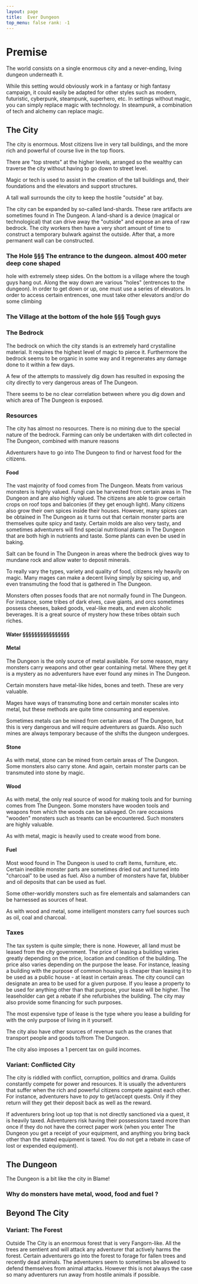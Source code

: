 ```yaml
---
layout: page
title:  Ever Dungeon
top_menu: false rank: -1
---
```


# Premise

The world consists on a single enormous city and a never-ending, living dungeon
underneath it.

While this setting would obviously work in a fantasy or high fantasy campaign,
it could easily be adapted for other styles such as modern, futuristic,
cyberpunk, steampunk, superhero, etc. In settings without magic, you can simply
replace magic with technology. In steampunk, a combination of tech and alchemy
can replace magic.

## The City

The city is enormous. Most citizens live in very tall buildings, and the more
rich and powerful of course live in the top floors.

There are "top streets" at the higher levels, arranged so the wealthy can
traverse the city without having to go down to street level.

Magic or tech is used to assist in the creation of the tall buildings and,
their foundations and the elevators and support structures.

A tall wall surrounds the city to keep the hostile "outside" at bay.

The city can be expanded by so-called land-shards. These rare artifacts are
sometimes found in The Dungeon.  A land-shard is a device (magical or
technological) that can drive away the "outside" and expose an area of raw
bedrock. The city workers then have a very short amount of time to construct a
temporary bulwark against the outside. After that, a more permanent wall can be
constructed.

### The Hole §§§ The entrance to the dungeon. almost 400 meter deep cone shaped
hole with extremely steep sides. On the bottom is a village where the tough
guys hang out. Along the way down are various "holes" (entrences to the
dungeon). In order to get down or up, one must use a series of elevators. In
order to access certain entrences, one must take other elevators and/or do some
climbing

### The Village at the bottom of the hole §§§ Tough guys

### The Bedrock

The bedrock on which the city stands is an extremely hard crystalline material.
It requires the highest level of magic to pierce it. Furthermore the bedrock
seems to be organic in some way and it regenerates any damage done to it within
a few days.

A few of the attempts to massively dig down has resulted in exposing the city
directly to very dangerous areas of The Dungeon.

There seems to be no clear correlation between where you dig down and which
area of The Dungeon is exposed.


### Resources

The city has almost no resources. There is no mining due to the special nature
of the bedrock. Farming can only be undertaken with dirt collected in The
Dungeon, combined with manure reasons

Adventurers have to go into The Dungeon to find or harvest food for the
citizens.

#### Food

The vast majority of food comes from The Dungeon. Meats from various monsters
is highly valued. Fungi can be harvested from certain areas in The Dungeon and
are also highly valued. The citizens are able to grow certain crops on roof
tops and balconies (if they get enough light). Many citizens also grow their
own spices inside their houses. However, many spices can be obtained in The
Dungeon as it turns out that certain monster parts are themselves quite spicy
and tasty. Certain molds are also very tasty, and sometimes adventurers will
find special nutritional plants in The Dungeon that are both high in nutrients
and taste. Some plants can even be used in baking.

Salt can be found in The Dungeon in areas where the bedrock gives way to
mundane rock and allow water to deposit minerals.

To really vary the types, variety and quality of food, citizens rely heavily on
magic. Many mages can make a decent living simply by spicing up, and even
transmuting the food that is gathered in The Dungeon.

Monsters often posses foods that are not normally found in The Dungeon. For
instance, some tribes of dark elves, cave giants, and orcs sometimes possess
cheeses, baked goods, veal-like meats, and even alcoholic beverages. It is a
great source of mystery how these tribes obtain such riches.

#### Water §§§§§§§§§§§§§§§§

#### Metal

The Dungeon is the only source of metal available. For some reason, many
monsters carry weapons and other gear containing metal. Where they get it is a
mystery as no adventurers have ever found any mines in The Dungeon.

Certain monsters have metal-like hides, bones and teeth. These are very
valuable.

Mages have ways of transmuting bone and certain monster scales into metal, but
these methods are quite time consuming and expensive.

Sometimes metals can be mined from certain areas of The Dungeon, but this is
very dangerous and will require adventurers as guards. Also such mines are
always temporary because of the shifts the dungeon undergoes.

#### Stone

As with metal, stone can be mined from certain areas of The Dungeon. Some
monsters also carry stone. And again, certain monster parts can be transmuted
into stone by magic.

#### Wood

As with metal, the only real source of wood for making tools and for burning
comes from The Dungeon. Some monsters have wooden tools and weapons from which
the woods can be salvaged. On rare occasions "wooden" monsters such as treants
can be encountered. Such monsters are highly valuable.

As with metal, magic is heavily used to create wood from bone.


#### Fuel

Most wood found in The Dungeon is used to craft items, furniture, etc.  Certain
inedible monster parts are sometimes dried out and turned into "charcoal" to be
used as fuel. Also a number of monsters have fat, blubber and oil deposits that
can be used as fuel.

Some other-worldly monsters such as fire elementals and salamanders can be
harnessed as sources of heat.

As with wood and metal, some intelligent monsters carry fuel sources such as
oil, coal and charcoal.

### Taxes

The tax system is quite simple; there is none. However, all land must be leased
from the city government. The price of leasing a building varies greatly
depending on the price, location and condition of the building. The price also
varies depending on the purpose the lease. For instance, leasing a building
with the purpose of common housing is cheaper than leasing it to be used as a
public house - at least in certain areas. The city council can designate an
area to be used for a given purpose. If you lease a property to be used for
anything other than that purpose, your lease will be higher.  The leaseholder
can get a rebate if she refurbishes the building. The city may also provide
some financing for such purposes.

The most expensive type of lease is the type where you lease a building for
with the only purpose of living in it yourself.

The city also have other sources of revenue such as the cranes that transport
people and goods to/from The Dungeon.

The city also imposes a 1 percent tax on guild incomes.

### Variant: Conflicted City

The city is riddled with conflict, corruption, politics and drama. Guilds
constantly compete for power and resources.  It is usually the adventurers that
suffer when the rich and powerful citizens compete against each other.  For
instance, adventurers have to *pay* to get/accept quests. Only if they return
will they get their deposit back as well as the reward.

If adventurers bring loot up top that is not directly sanctioned via a quest,
it is heavily taxed. Adventurers risk having their possessions taxed more than
once if they do not have the correct paper work (when you enter The Dungeon you
get a receipt of your equipment, and anything you bring back other than the
stated equipment is taxed. You do not get a rebate in case of lost or expended
equipment).

## The Dungeon

The Dungeon is a bit like the city in Blame!

### Why do monsters have metal, wood, food and fuel ?


## Beyond The City

### Variant: The Forest

Outside The City is an enormous forest that is very Fangorn-like. All the trees
are sentient and will attack any adventurer that actively harms the forest.
Certain adventurers go into the forest to forage for fallen trees and recently
dead animals. The adventurers seem to sometimes be allowed to defend themselves
from animal attacks. However this is not always the case so many adventurers
run away from hostile animals if possible.
